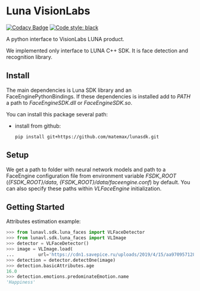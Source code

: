 # Luna VisionLabs

[![Codacy Badge](https://api.codacy.com/project/badge/Grade/9a84be56ae864b09a667dcf1a2c400f8)](https://www.codacy.com/manual/VisionLabs/lunasdk?utm_source=github.com&amp;utm_medium=referral&amp;utm_content=matemax/lunasdk&amp;utm_campaign=Badge_Grade)
[![Code style: black](https://img.shields.io/badge/code%20style-black-000000.svg)](https://github.com/psf/black)

A python interface to VisionLabs LUNA product.

We implemented only interface to LUNA C++ SDK. It is face detection and recognition library.

## Install

The main dependencies is Luna SDK library and an FaceEnginePythonBindings. If these dependencies is installed
 add to *PATH* a path to *FaceEngineSDK.dll* or *FaceEngineSDK.so*.

You can install this package several path:

-   install from github:
  
    ```console
    pip install git+https://github.com/matemax/lunasdk.git
    ```

## Setup

We get a path to folder with neural network models and path to a FaceEngine configuration file  from environment 
variable *FSDK_ROOT* (*{FSDK_ROOT}/data*, *{FSDK_ROOT}/data/faceengine.conf*) by default. You can also specify these paths 
within *VLFaceEngine* initialization. 

## Getting Started

Attributes estimation example:

``` python
>>> from lunavl.sdk.luna_faces import VLFaceDetector
>>> from lunavl.sdk.luna_faces import VLImage
>>> detector = VLFaceDetector()
>>> image = VLImage.load(
...         url='https://cdn1.savepice.ru/uploads/2019/4/15/aa970957128d9892f297cdfa5b3fda88-full.jpg')
>>> detection = detector.detectOne(image)
>>> detection.basicAttributes.age
16.0
>>> detection.emotions.predominateEmotion.name
'Happiness'
```
